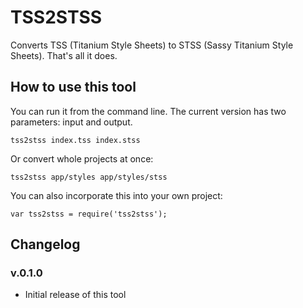# TSS2STSS

Converts TSS (Titanium Style Sheets) to STSS (Sassy Titanium Style Sheets). That's all it does.

## How to use this tool
You can run it from the command line. The current version has two parameters: input and output.

```
tss2stss index.tss index.stss
```

Or convert whole projects at once:
```
tss2stss app/styles app/styles/stss
```

You can also incorporate this into your own project:
```
var tss2stss = require('tss2stss');
```

## Changelog

### v.0.1.0
* Initial release of this tool
